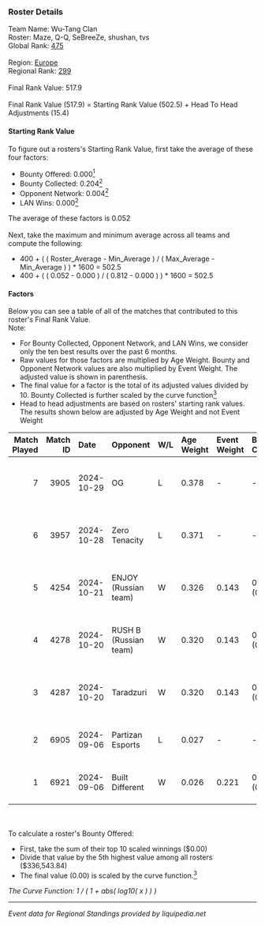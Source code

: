 ### Roster Details<br />
Team Name: Wu-Tang Clan<br />
Roster: Maze, Q-Q, SeBreeZe, shushan, tvs<br />
Global Rank: [475](../../standings_global_2025_03_01.md)<br />
<br />
Region: [Europe]( ../../standings_europe_2025_03_01.md)<br />
Regional Rank: [299]( ../../standings_europe_2025_03_01.md)<br />
<br />
Final Rank Value:  517.9<br />
<br />
Final Rank Value (517.9) = Starting Rank Value (502.5) + Head To Head Adjustments (15.4)<br />

#### Starting Rank Value<br />
To figure out a rosters's Starting Rank Value, first take the average of these four factors:<br />
- Bounty Offered: 0.000[<sup>1</sup>](#table2)
- Bounty Collected: 0.204[<sup>2</sup>](#table1)
- Opponent Network: 0.004[<sup>2</sup>](#table1)
- LAN Wins: 0.000[<sup>2</sup>](#table1)

The average of these factors is 0.052<br />
<br />
Next, take the maximum and minimum average across all teams and compute the following:<br />
- 400 + ( ( Roster_Average - Min_Average ) / ( Max_Average - Min_Average ) ) * 1600 = 502.5
- 400 + ( ( 0.052 - 0.000 ) / ( 0.812 - 0.000 ) ) * 1600 = 502.5


#### Factors<br />
Below you can see a table of all of the matches that contributed to this roster's Final Rank Value.<br />
Note:<br />

- For Bounty Collected, Opponent Network, and LAN Wins, we consider only the ten best results over the past 6 months.
- Raw values for those factors are multiplied by Age Weight. Bounty and Opponent Network values are also multiplied by Event Weight. The adjusted value is shown in parenthesis.
- The final value for a factor is the total of its adjusted values divided by 10. Bounty Collected is further scaled by the curve function[<sup>3</sup>](#curveFunction)
- Head to head adjustments are based on rosters' starting rank values. The results shown below are adjusted by Age Weight and not Event Weight
<span id="table1"></span><br />


| Match Played | Match ID | Date       | Opponent              | W/L | Age Weight | Event Weight | Bounty Collected | Opponent Network | LAN Wins  | H2H Adj. | Roster                            |
| -: | -: | :- | :- | :- | :- | :- | :- | :- | :- | -: | :- |
|            7 |     3905 | 2024-10-29 | OG                    | L   | 0.378      | -            | -                | -                | -         |    -1.20 | Maze, Q-Q, SeBreeZe, shushan, tvs |
|            6 |     3957 | 2024-10-28 | Zero Tenacity         | L   | 0.371      | -            | -                | -                | -         |    -1.66 | Maze, Q-Q, SeBreeZe, shushan, tvs |
|            5 |     4254 | 2024-10-21 | ENJOY (Russian team)  | W   | 0.326      | 0.143        | 0.000 (0.000)    | 0.033 (0.002)    | 0 (0.000) |     5.06 | Maze, Q-Q, SeBreeZe, shushan, tvs |
|            4 |     4278 | 2024-10-20 | RUSH B (Russian team) | W   | 0.320      | 0.143        | 0.028 (0.001)    | 0.850 (0.039)    | 0 (0.000) |     9.21 | Maze, Q-Q, SeBreeZe, shushan, tvs |
|            3 |     4287 | 2024-10-20 | Taradzuri             | W   | 0.320      | 0.143        | 0.000 (0.000)    | 0.000 (0.000)    | 0 (0.000) |     3.61 | Maze, Q-Q, SeBreeZe, shushan, tvs |
|            2 |     6905 | 2024-09-06 | Partizan Esports      | L   | 0.027      | -            | -                | -                | -         |    -0.03 | Maze, Q-Q, superflik, tvs, xicoz  |
|            1 |     6921 | 2024-09-06 | Built Different       | W   | 0.026      | 0.221        | 0.000 (0.000)    | 0.006 (0.000)    | 0 (0.000) |     0.43 | Maze, Q-Q, superflik, tvs, xicoz  |

<br />
<span id="table2"></span><br />
To calculate a roster's Bounty Offered:<br />

- First, take the sum of their top 10 scaled winnings ($0.00)
- Divide that value by the 5th highest value among all rosters ($336,543.84)
- The final value (0.00) is scaled by the curve function.[<sup>3</sup>](#curveFunction)

<span id="curveFunction"></span>_The Curve Function: 1 / ( 1 + abs( log10( x ) ) )_<br />

---
_Event data for Regional Standings provided by liquipedia.net_<br />
